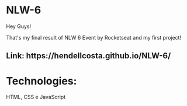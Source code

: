 # NLW-6

Hey Guys!

That's my final result of NLW 6 Event by Rocketseat and my first project!

<h2> Link: https://hendellcosta.github.io/NLW-6/ </h2>


<div class="Title">
<h1> Technologies: </h1>
<p> HTML, CSS e JavaScript </p>
</div>
